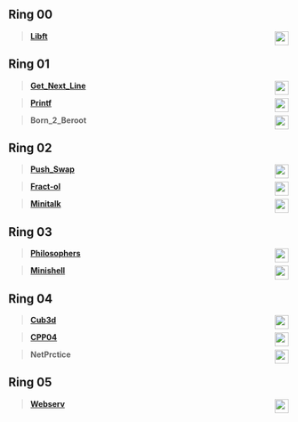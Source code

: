 ## Ring 00
>  [**Libft**](https://github.com/Tim-rdt/42/tree/libft) <img  height="25"  align="right" src="https://img.shields.io/badge/-125%25-blue?style=flat-square"/>
## Ring 01
>  [**Get_Next_Line**](https://github.com/Tim-rdt/42/tree/get_next_line)  <img  height="25"  align="right" src="https://img.shields.io/badge/-112%25-blue?style=flat-square"/>

>  [**Printf**](https://github.com/Tim-rdt/42/tree/printf)  <img  height="25"  align="right" src="https://img.shields.io/badge/-100%25-blue?style=flat-square"/>

>  **Born_2_Beroot**  <img  height="25"  align="right" src="https://img.shields.io/badge/-110%25-blue?style=flat-square"/>
## Ring 02
>  [**Push_Swap**](https://github.com/Tim-rdt/42/tree/push_swap)  <img  height="25"  align="right" src="https://img.shields.io/badge/-125%25-blue?style=flat-square"/>

>  [**Fract-ol**](https://github.com/Tim-rdt/42/tree/fract-ol)  <img  height="25"  align="right" src="https://img.shields.io/badge/-125%25-blue?style=flat-square"/>

>  [**Minitalk**](https://github.com/Tim-rdt/42/tree/minitalk) <img  height="25"  align="right" src="https://img.shields.io/badge/-115%25-blue?style=flat-square"/>

## Ring 03
>  [**Philosophers**](https://github.com/Tim-rdt/42/tree/philosophers)  <img  height="25"  align="right" src="https://img.shields.io/badge/-100%25-blue?style=flat-square"/>

>  [**Minishell**](https://github.com/Tim-rdt/42/tree/minishell)  <img  height="25"  align="right" src="https://img.shields.io/badge/-110%25-blue?style=flat-square"/>

## Ring 04
>  [**Cub3d**](https://github.com/Tim-rdt/42/tree/cub3d)  <img  height="25"  align="right" src="https://img.shields.io/badge/-125%25-blue?style=flat-square"/>

>  [**CPP04**](https://github.com/Tim-rdt/42/tree/CPP)  <img  height="25"  align="right" src="https://img.shields.io/badge/-100%25-blue?style=flat-square"/>

>  **NetPrctice**  <img  height="25"  align="right" src="https://img.shields.io/badge/-100%25-blue?style=flat-square"/>

## Ring 05
>  [**Webserv**](https://github.com/Tim-rdt/42/tree/webserv)  <img  height="25"  align="right" src="https://img.shields.io/badge/-125%25-blue?style=flat-square"/>

